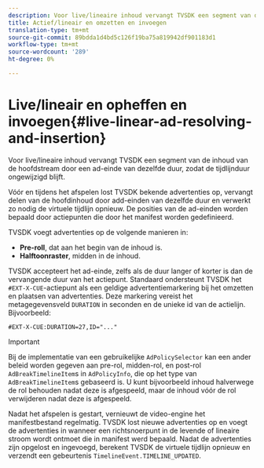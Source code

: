 ```yaml
---
description: Voor live/lineaire inhoud vervangt TVSDK een segment van de inhoud van de hoofdstream door een ad-einde van dezelfde duur, zodat de tijdlijnduur ongewijzigd blijft.
title: Actief/lineair en omzetten en invoegen
translation-type: tm+mt
source-git-commit: 89bdda1d4bd5c126f19ba75a819942df901183d1
workflow-type: tm+mt
source-wordcount: '289'
ht-degree: 0%

---
```



# Live/lineair en opheffen en invoegen{#live-linear-ad-resolving-and-insertion}

Voor live/lineaire inhoud vervangt TVSDK een segment van de inhoud van de hoofdstream door een ad-einde van dezelfde duur, zodat de tijdlijnduur ongewijzigd blijft.

Vóór en tijdens het afspelen lost TVSDK bekende advertenties op, vervangt delen van de hoofdinhoud door add-einden van dezelfde duur en verwerkt zo nodig de virtuele tijdlijn opnieuw. De posities van de ad-einden worden bepaald door actiepunten die door het manifest worden gedefinieerd.

TVSDK voegt advertenties op de volgende manieren in:

* **Pre-roll**, dat aan het begin van de inhoud is.
* **Halftoonraster**, midden in de inhoud.

TVSDK accepteert het ad-einde, zelfs als de duur langer of korter is dan de vervangende duur van het actiepunt. Standaard ondersteunt TVSDK het `#EXT-X-CUE`-actiepunt als een geldige advertentiemarkering bij het omzetten en plaatsen van advertenties. Deze markering vereist het metagegevensveld `DURATION` in seconden en de unieke id van de actielijn. Bijvoorbeeld:

```
#EXT-X-CUE:DURATION=27,ID="..."
```

>[!IMPORTANT]
>
>Bij de implementatie van een gebruikelijke `AdPolicySelector` kan een ander beleid worden gegeven aan pre-rol, midden-rol, en post-rol `AdBreakTimelineItem`s in `AdPolicyInfo`, die op het type van `AdBreakTimelineItem`s gebaseerd is. U kunt bijvoorbeeld inhoud halverwege de rol behouden nadat deze is afgespeeld, maar de inhoud vóór de rol verwijderen nadat deze is afgespeeld.

Nadat het afspelen is gestart, vernieuwt de video-engine het manifestbestand regelmatig. TVSDK lost nieuwe advertenties op en voegt de advertenties in wanneer een richtsnoerpunt in de levende of lineaire stroom wordt ontmoet die in manifest werd bepaald. Nadat de advertenties zijn opgelost en ingevoegd, berekent TVSDK de virtuele tijdlijn opnieuw en verzendt een gebeurtenis `TimelineEvent.TIMELINE_UPDATED`.
